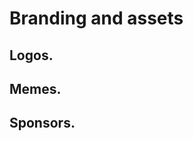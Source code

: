 Branding and assets
===================

## Logos.

[](./brand-logo-transparent-bg.png)

[](./events-logo.jpg)

## Memes.

[](./meme-boganlol-2.png)

[](./meme-uluru.png)

[](./meme-ghibli-helix.jpg)

## Sponsors.

[](./sponsor-helix-xo.jpg)

[](./sponsor-starknet-xo.jpg)


